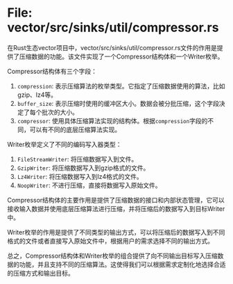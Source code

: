 # File: vector/src/sinks/util/compressor.rs

在Rust生态vector项目中，vector/src/sinks/util/compressor.rs文件的作用是提供了压缩数据的功能。该文件实现了一个Compressor结构体和一个Writer枚举。

Compressor结构体有三个字段：
1. `compression`: 表示压缩算法的枚举类型。它指定了压缩数据使用的算法，比如gzip、lz4等。
2. `buffer_size`: 表示压缩时使用的缓冲区大小。数据会被分批压缩，这个字段决定了每个批次的大小。
3. `compressor`: 使用具体压缩算法实现的结构体。根据`compression`字段的不同，可以有不同的底层压缩算法实现。

Writer枚举定义了不同的编码写入器类型：
1. `FileStreamWriter`: 将压缩数据写入到文件。
2. `GzipWriter`: 将压缩数据写入到gzip格式的文件。
3. `Lz4Writer`: 将压缩数据写入到lz4格式的文件。
4. `NoopWriter`: 不进行压缩，直接将数据写入原始文件。

Compressor结构体的主要作用是提供了压缩数据的接口和内部状态管理，它可以接收输入数据并使用底层压缩算法进行压缩，并将压缩后的数据写入到目标Writer中。

Writer枚举的作用是提供了不同类型的输出方式，可以将压缩后的数据写入到不同格式的文件或者直接写入原始文件中，根据用户的需求选择不同的输出方式。

总之，Compressor结构体和Writer枚举的组合提供了向不同输出目标写入压缩数据的功能，并且支持不同的压缩算法。这使得我们可以根据需求定制化地选择合适的压缩方式和输出目标。

